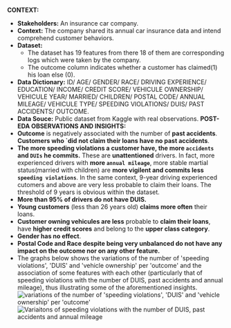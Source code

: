 **CONTEXT:**
- **Stakeholders:** An insurance car company.
- **Context:** The company shared its annual car insurance data and intend comprehend customer behaviors.
- **Dataset:**
  - The dataset has 19 features from there 18 of them are corresponding logs which were taken by the company.
  - The outcome column indicates whether a customer has claimed(1) his loan else (0).
- **Data Dictionary:** ID/ AGE/ GENDER/ RACE/ DRIVING EXPERIENCE/ EDUCATION/ INCOME/ CREDIT SCORE/ VEHICULE OWNERSHIP/ VEHICULE YEAR/ MARRIED/ CHILDREN/ POSTAL CODE/ ANNUAL MILEAGE/ VEHICULE TYPE/ SPEEDING VIOLATIONS/ DUIS/ PAST ACCIDENTS/ OUTCOME.
- **Data Souce:** Public dataset from Kaggle with real observations.
**POST-EDA OBSERVATIONS AND INSIGHTS:**
- **Outcome** is negatively associated with the number of **past accidents**. **Customers who `did not claim their loans have no past accidents**.
- **The more speeding violations a customer have, the more `accidents` and `DUIs` he commits.** These are **unattentioned** drivers. In fact, more experienced drivers with **more `annual mileage`**, more stable martial status(married with children) are **more vigilent and commits less `speeding violations`**. In the same context, 9-year driving experienced cutomers and above are very less probable to claim their loans. The threshold of 9 years is obvious within the dataset.
- **More than 95% of drivers do not have DUIS.**
- **Young customers** (less than 26 years old) **claims more often** their loans.
- **Customer owning vehicules are less** probable to **claim their loans**, have **higher credit scores** and belong to the **upper class category**.
- **Gender has no effect**.
- **Postal Code and Race despite being very unbalanced do not have any impact on the outcome nor on any other feature.**
- The graphs below shows the variations of the number of 'speeding violations', 'DUIS' and 'vehicle ownership' per 'outcome' and the association of some features with each other (particularly that of speeding violations with the number of DUIS, past accidents and annual mileage), thus illustrating some of the aforementioned insights.
![variations of the number of 'speeding violations', 'DUIS' and 'vehicle ownership' per 'outcome'](https://github.com/Ahmed-Wassel-Angar/Project-2/blob/main/Speeding%20Violations%20Variations.png?raw=true)
![Variaitons of speeding violations with the number of DUIS, past accidents and annual mileage](https://github.com/Ahmed-Wassel-Angar/Project-2/blob/main/Outcomes%20vs.png?raw=true)
